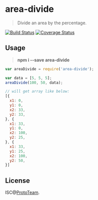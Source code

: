 # area-divide

> Divide an area by the percentage.

[![Build Status](https://travis-ci.org/TCharts/area-divide.svg?branch=master)](https://travis-ci.org/TCharts/area-divide) [![Coverage Status](https://coveralls.io/repos/github/TCharts/area-divide/badge.svg)](https://coveralls.io/github/TCharts/area-divide)


## Usage

> **npm i --save area-divide**


```js
var areaDivide = require('area-divide');

var data = [5, 5, 5];
areaDivide(100, 50, data);

// will get array like below:
[{
  x1: 0,
  y1: 0,
  x2: 33,
  y2: 33,
}, {
  x1: 33,
  y1: 0,
  x2: 100,
  y2: 25,
}, {
  x1: 33,
  y1: 25,
  x2: 100,
  y2: 50,
}]
```


## License

ISC@[ProtoTeam](https://github.com/ProtoTeam).

